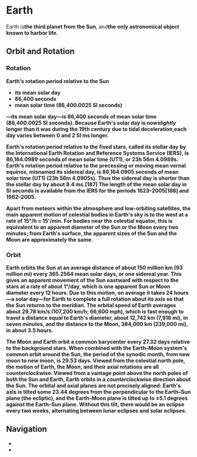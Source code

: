 <!doctype html>
<html>
  <head>
    <Title>Earth</Title>
  </head>

  <Body>
  <h1>Earth</h1>
    <p>Earth is<strong>the third planet from the Sun</strong>, and<strong>the only astronomical object known to harbor life</strong.>. </p>

  <h2>Orbit and Rotation</h2>

  <h3>Rotation</h3>
    <p>Earth's rotation period relative to the Sun
      <ul>
        <li>its mean solar day</li>
        <li>86,400 seconds</li>
        <li>mean solar time (86,400.0025 SI seconds)</li>
      </ul>
      —its mean solar day—is 86,400 seconds of mean solar time (86,400.0025 SI seconds). Because Earth's solar day is now<em>slightly</em> longer than it was during the 19th century due to tidal deceleration,<strong>each day varies between 0 and 2 SI ms longer</strong>.</p>
    <p>Earth's rotation period relative to the fixed stars, called its stellar day by the International Earth Rotation and Reference Systems Service (IERS), is 86,164.0989 seconds of mean solar time (UT1), or 23h 56m 4.0989s. Earth's rotation period relative to the precessing or moving mean vernal equinox, misnamed its sidereal day, is 86,164.0905 seconds of mean solar time (UT1) (23h 56m 4.0905s). Thus the sidereal day is shorter than the stellar day by about 8.4 ms.[187] The length of the mean solar day in SI seconds is available from the IERS for the periods 1623–2005[188] and 1962–2005.</p>
    <p>Apart from meteors within the atmosphere and low-orbiting satellites, the main apparent motion of celestial bodies in Earth's sky is to the west at a rate of 15°/h = 15'/min. For bodies near the celestial equator, this is equivalent to an apparent diameter of the Sun or the Moon every two minutes; from Earth's surface, the apparent sizes of the Sun and the Moon are approximately the same.</p>

  <h3>Orbit</h3>
    <p>Earth orbits the Sun at an average distance of about 150 million km (93 million mi) every 365.2564 mean solar days, or one sidereal year. This gives an apparent movement of the Sun eastward with respect to the stars at a rate of about 1°/day, which is one apparent Sun or Moon diameter every 12 hours. Due to this motion, on average it takes 24 hours—a solar day—for Earth to complete a full rotation about its axis so that the Sun returns to the meridian. The orbital speed of Earth averages about 29.78 km/s (107,200 km/h; 66,600 mph), which is fast enough to travel a distance equal to Earth's diameter, about 12,742 km (7,918 mi), in seven minutes, and the distance to the Moon, 384,000 km (239,000 mi), in about 3.5 hours.</p>
    <p>The Moon and Earth orbit a common barycenter every 27.32 days relative to the background stars. When combined with the Earth–Moon system's common orbit around the Sun, the period of the synodic month, from new moon to new moon, is 29.53 days. Viewed from the celestial north pole, the motion of Earth, the Moon, and their axial rotations are all counterclockwise. Viewed from a vantage point above the north poles of both the Sun and Earth, Earth orbits in a counterclockwise direction about the Sun. The orbital and axial planes are not precisely aligned: Earth's axis is tilted some 23.44 degrees from the perpendicular to the Earth–Sun plane (the ecliptic), and the Earth–Moon plane is tilted up to ±5.1 degrees against the Earth–Sun plane. Without this tilt, there would be an eclipse every two weeks, alternating between lunar eclipses and solar eclipses.</p>
  
  <h2>Navigation</h2>
    <p>
      <ul>
        <li><a href="index.html"back home></a></li>
        <li><a href="mars.html"about mars></a></li>
      </ul>
    </p>


  </body>
</html>
